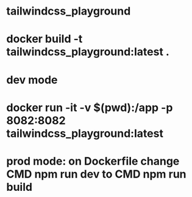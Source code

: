 # tailwindcss_playground

# docker build -t tailwindcss_playground:latest .

# dev mode
# docker run -it -v $(pwd):/app -p 8082:8082 tailwindcss_playground:latest

# prod mode: on Dockerfile change CMD npm run dev to CMD npm run build
